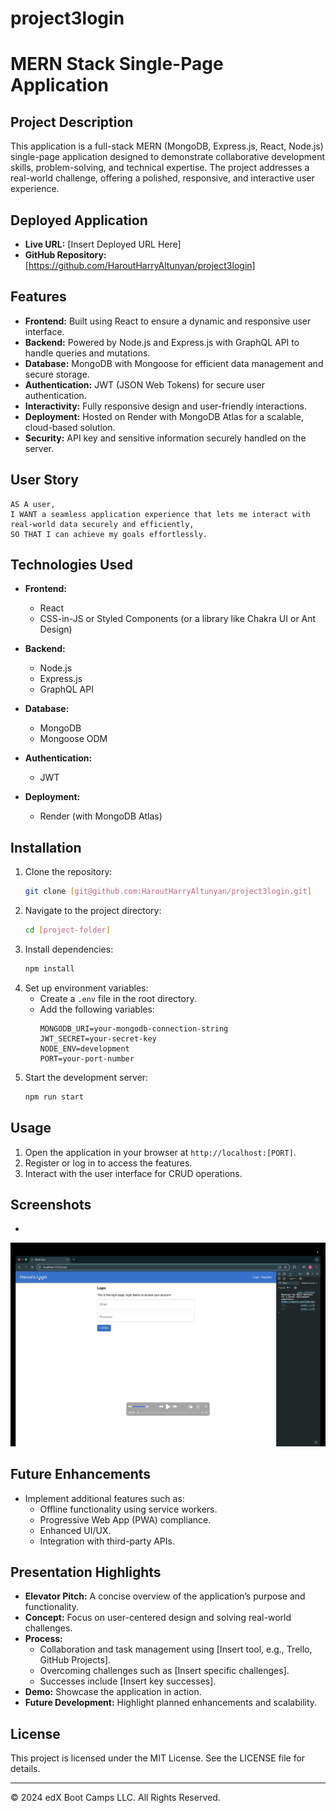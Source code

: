 # project3login

# MERN Stack Single-Page Application

## Project Description
This application is a full-stack MERN (MongoDB, Express.js, React, Node.js) single-page application designed to demonstrate collaborative development skills, problem-solving, and technical expertise. The project addresses a real-world challenge, offering a polished, responsive, and interactive user experience.

## Deployed Application

- **Live URL:** [Insert Deployed URL Here]
- **GitHub Repository:** [https://github.com/HaroutHarryAltunyan/project3login]

## Features
- **Frontend:** Built using React to ensure a dynamic and responsive user interface.
- **Backend:** Powered by Node.js and Express.js with GraphQL API to handle queries and mutations.
- **Database:** MongoDB with Mongoose for efficient data management and secure storage.
- **Authentication:** JWT (JSON Web Tokens) for secure user authentication.
- **Interactivity:** Fully responsive design and user-friendly interactions.
- **Deployment:** Hosted on Render with MongoDB Atlas for a scalable, cloud-based solution.
- **Security:** API key and sensitive information securely handled on the server.

## User Story

```
AS A user,
I WANT a seamless application experience that lets me interact with real-world data securely and efficiently,
SO THAT I can achieve my goals effortlessly.
```

## Technologies Used
- **Frontend:**
  - React
  - CSS-in-JS or Styled Components (or a library like Chakra UI or Ant Design)

- **Backend:**
  - Node.js
  - Express.js
  - GraphQL API

- **Database:**
  - MongoDB
  - Mongoose ODM

- **Authentication:**
  - JWT

- **Deployment:**
  - Render (with MongoDB Atlas)

## Installation
1. Clone the repository:
   ```bash
   git clone [git@github.com:HaroutHarryAltunyan/project3login.git]
   ```
2. Navigate to the project directory:
   ```bash
   cd [project-folder]
   ```
3. Install dependencies:
   ```bash
   npm install
   ```
4. Set up environment variables:
   - Create a `.env` file in the root directory.
   - Add the following variables:
     ```env
     MONGODB_URI=your-mongodb-connection-string
     JWT_SECRET=your-secret-key
     NODE_ENV=development
     PORT=your-port-number
     ```
5. Start the development server:
   ```bash
   npm run start
   ```

## Usage
1. Open the application in your browser at `http://localhost:[PORT]`.
2. Register or log in to access the features.
3. Interact with the user interface for CRUD operations.

## Screenshots
- 

![main login page ](./assets/images/loginpage%20.png)

## Future Enhancements
- Implement additional features such as:
  - Offline functionality using service workers.
  - Progressive Web App (PWA) compliance.
  - Enhanced UI/UX.
  - Integration with third-party APIs.

## Presentation Highlights
- **Elevator Pitch:** A concise overview of the application’s purpose and functionality.
- **Concept:** Focus on user-centered design and solving real-world challenges.
- **Process:**
  - Collaboration and task management using [Insert tool, e.g., Trello, GitHub Projects].
  - Overcoming challenges such as [Insert specific challenges].
  - Successes include [Insert key successes].
- **Demo:** Showcase the application in action.
- **Future Development:** Highlight planned enhancements and scalability.

## License
This project is licensed under the MIT License. See the LICENSE file for details.

---
© 2024 edX Boot Camps LLC. All Rights Reserved.


